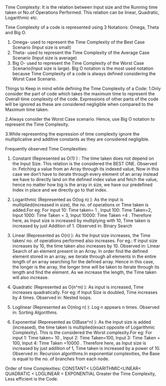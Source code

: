 Time Complexity: It is the relation between Input size and the Running time taken or No.of Operations Performed. This relation can be linear, Quadratic, Logarithmic etc.

Time Complexity of a code is represented using 3 Notations: Omega, Theta and Big O.
1. Omega- used to represent the Time Complexity of the Best Case Scenario (Input size is small)
2. Theta- used to represent the Time Complexity of the Average Case Scenario (Input size is average)
3. Big O- used to represent the Time Complexity of the Worst Case Scenario(Input size is large). Big O notation is the most used notation because Time Complexity of a code is always defined considering the Worst Case Scenario.

Things to Keep in mind while defining the Time Complexity of a Code:
1.Only consider the part of code which takes the maximum time to represent the Overall time complexity of the code. Expressions of    other parts of the code will be ignored as these are considered negligible when compared to the Maximum time taken.
   
2.Always consider the Worst Case scenario. Hence, use Big O notation to represent the Time Complexity.
   
3.While representing the expression of time complexity ignore the multiplicative and additive constants as they are considered             negligible.


Frequently observed Time Complexities:

1. Constant (Represented as O(1) ) : The time taken does not depend on the Input Size. This relation is the considered the BEST ONE.     Observed in: Fetching a value from an Array through its indexed value, Now in this case we don’t have to iterate through every element of an array instead we have to directly land on the defined index value and fetch the value, hence no matter how big is the array in size, we have our predefined Index in place and we directly go to that index. 

2. Logarithmic (Represented as O(log n) ): As the input is multiplied(increased in size), the no. of operations or Time taken is added.For eg: For input 10: Time taken= 1 , Input 100: Time Taken=2, Input 1000: Time Taken = 3, Input 10000: Time Taken =4 . Therefore here, as Input size is increased by multiplying with 10, Time taken is increased by just Addition of 1.
   Observed in: Binary Search

3. Linear (Represented as O(n) ): As the Input size increases, the Time taken/ no. of operations performed also increases. For eg.: If input size increases by 10, the time taken also increases by 10. Observed in: Linear Search of an element present in an Array. In order find the defined element stored in an array, we iterate through all elements in the entire length of an array searching for the defined array. Hence in this case, the longer is the array, the longer time will be taken to iterate through its length and find the element. As we increase the length, the Time taken will also increase.

4. Quadratic  (Represented as O(n^m) ): As input is increased, Time increases quadratically. For eg: if Input Size is doubled, Time increases by 4 times. Observed in: Nested loops.

5. Loglinear (Represented as O(nlog n) ): Log n appears n times. Observed in: Sorting Algorithms.

6. Exponential (Represented as O(Base^n) ): As the input size is added (increased), the time taken is multiplied(exact opposite of Logarithmic Complexity). This is the considered the Worst complexity.For eg: 
For input 1: Time taken= 10 , Input 2: Time Taken=100, Input 3: Time Taken = 100, Input 4: Time Taken =10000 . Therefore here, as Input size is increased by just addition of 1, Time taken is increased by a power of 10.
  Observed in: Recursion algorithms.In exponential complexities, the Base is equal to the no. of branches from each node.


Order of time Complexities:
CONSTANT< LOGARITHMIC<LINEAR< QUADRATIC < LOGLINEAR < EXPONENTIAL 
Greater the Time Complexity, Less efficient is the Code. 






